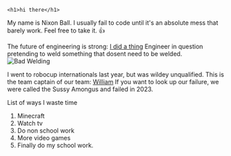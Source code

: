 	<h1>hi there</h1>

 My name is Nixon Ball. I usually fail to code until it's an absolute mess that barely work. Feel free to take it. :+1:

 The future of engineering is strong: [I did a thing](//www.youtube.com/@Ididathing)
 Engineer in question pretending to weld something that dosent need to be welded.
 ![Bad Welding](https://i.ytimg.com/an_webp/Y5RQgchauHs/mqdefault_6s.webp?du=3000&sqp=CLD9_6wG&rs=AOn4CLAHkLATu-_gQ9qZyESA4tK0BGGMtQ)


 I went to robocup internationals last year, but was wildey unqualified. This is the team captain of our team: [William](https://github.com/ahyesthething)
 If you want to look up our failure, we were called the Sussy Amongus and failed in 2023.

 List of ways I waste time
 1. Minecraft
 2. Watch tv
 3. Do non school work
 4. More video games
 5. Finally do my school work.

